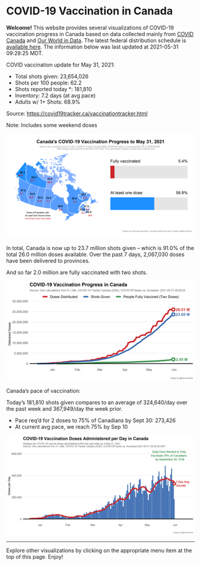 COVID-19 Vaccination in Canada
==============================

**Welcome!** This website provides several visualizations of COVID-19
vaccination progress in Canada based on data collected mainly from
[COVID Canada](https://covid19tracker.ca/vaccinationtracker.html) and
[Our World in Data](https://ourworldindata.org/covid-vaccinations). The
latest federal distribution schedule is [available
here](https://www.canada.ca/en/public-health/services/diseases/2019-novel-coronavirus-infection/prevention-risks/covid-19-vaccine-treatment/vaccine-rollout.html).
The information below was last updated at 2021-05-31 09:28:25 MDT.

COVID vaccination update for May 31, 2021:

-   Total shots given: 23,654,026
-   Shots per 100 people: 62.2
-   Shots reported today \*: 181,810
-   Inventory: 7.2 days (at avg pace)
-   Adults w/ 1+ Shots: 68.9%

Source:
<a href="https://covid19tracker.ca/vaccinationtracker.html" class="uri">https://covid19tracker.ca/vaccinationtracker.html</a>

Note: Includes some weekend doses

![](Plots/plot_main.png)

In total, Canada is now up to 23.7 million shots given – which is 91.0%
of the total 26.0 million doses available. Over the past 7 days,
2,067,030 doses have been delivered to provinces.

And so far 2.0 million are fully vaccinated with two shots.

![](Plots/plot_total.png)

Canada’s pace of vaccination:

Today’s 181,810 shots given compares to an average of 324,640/day over
the past week and 367,949/day the week prior.

-   Pace req’d for 2 doses to 75% of Canadians by Sept 30: 273,426
-   At current avg pace, we reach 75% by Sep 10

![](Plots/pace_national.png)

------------------------------------------------------------------------

Explore other visualizations by clicking on the appropriate menu item at
the top of this page. Enjoy!
